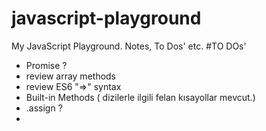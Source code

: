 # javascript-playground
My JavaScript Playground. Notes, To Dos' etc.
#TO DOs'
* Promise ?
* review array methods
* review ES6 "=>" syntax  
* Built-in Methods ( dizilerle ilgili felan kısayollar mevcut.)
* .assign ?
* 